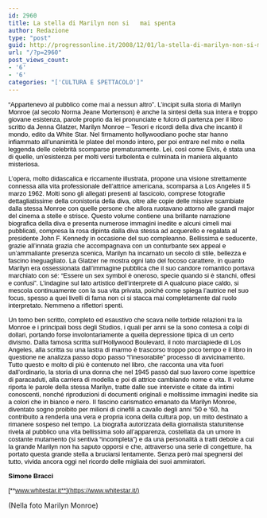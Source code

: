 ```yaml
---
id: 2960
title: La stella di Marilyn non si   mai spenta
author: Redazione
type: "post"
guid: http://progressonline.it/2008/12/01/la-stella-di-marilyn-non-si-mai-spenta/
url: "/?p=2960"
post_views_count:
- '6'
- '6'
categories: "['CULTURA E SPETTACOLO']"
---
```


<span style="font-size: small; "><span style="font-family: Arial; "><font color="#000000">“Appartenevo al pubblico come mai a nessun altro”. L’incipit sulla storia di Marilyn Monroe (al secolo Norma Jeane Mortenson) è anche la sintesi della sua intera e troppo giovane esistenza, parole proprio da lei pronunciate e fulcro di partenza per il libro scritto da Jenna Glatzer, <font color="#000000">Marilyn Monroe – Tesori e ricordi della diva che incantò il mondo, edito da White Star. Nel firmamento hollywoodiano poche star hanno infiammato all’unanimità le platee del mondo intero, per poi entrare nel mito e nella leggenda delle celebrità scomparse prematuramente. Lei, così come Elvis, è stata una di quelle, un’esistenza per molti versi turbolenta e culminata in maniera alquanto misteriosa.</font></font></span></span><font color="#000000"><font face="Tahoma, sans-serif"><font color="#000000"> </font></font></font>

<font face="Tahoma, sans-serif"><font size="2"> </font></font>

<font face="Tahoma, sans-serif"><font size="2"></font></font>

<font face="Tahoma, sans-serif"><font size="2"><font color="#000000">L’opera, molto didascalica e riccamente illustrata, propone una visione strettamente connessa alla vita professionale dell’attrice americana, scomparsa a Los Angeles il 5 marzo 1962. Molti sono gli allegati presenti al fascicolo, comprese fotografie dettagliatissime della cronistoria della diva, oltre alle copie delle missive scambiate dalla stessa Monroe con quelle persone che allora ruotavano attorno alle grandi major del cinema a stelle e strisce. Questo volume contiene una brillante narrazione biografica della diva e presenta numerose immagini inedite e alcuni cimeli mai pubblicati, compresa la rosa dipinta dalla diva stessa ad acquerello e regalata al presidente John F. Kennedy in occasione del suo compleanno. Bellissima e seducente, grazie all’innata grazia che accompagnava con un conturbante sex appeal e un’ammaliante presenza scenica, Marilyn ha incarnato un secolo di stile, bellezza e fascino ineguagliato. La Glatzer ne mostra ogni lato del focoso carattere, in quanto Marilyn era ossessionata dall’immagine pubblica che il suo candore romantico portava marchiato con sé: “Essere un sex symbol è oneroso, specie quando si è stanchi, offesi e confusi”. L’indagine sul lato artistico dell’interprete di </font><font color="#000000">A qualcuno piace caldo</font><font color="#000000">, si mescola continuamente con la sua vita privata, poiché come spiega l’autrice nel suo focus, spesso a quei livelli di fama non ci si stacca mai completamente dal ruolo interpretato. Nemmeno a riflettori spenti. </font></font></font>

<font face="Tahoma, sans-serif"><font size="2"><font color="#000000">Un tomo ben scritto, completo ed esaustivo che scava nelle torbide relazioni tra la Monroe e i principali boss degli Studios, i quali per anni se la sono contesa a colpi di dollari, portando forse involontariamente a quella depressione tipica di un certo divismo. Dalla famosa scritta sull’Hollywood Boulevard, il noto marciapiede di Los Angeles, alla scritta su una lastra di marmo è trascorso troppo poco tempo e il libro in questione ne analizza passo dopo passo “l’inesorabile” processo di avvicinamento. Tutto questo e molto di più è contenuto nel libro, che racconta una vita fuori dall’ordinario, la storia di una donna che nel 1945 passò dal suo lavoro come ispettrice di paracaduti, alla carriera di modella e poi di attrice cambiando nome e vita. Il volume riporta le parole della stessa Marilyn, tratte dalle sue interviste e citate da intimi conoscenti, nonché riproduzioni di documenti originali e moltissime immagini inedite sia a colori che in bianco e nero. Il fascino carismatico emanato da Marilyn Monroe, diventato sogno proibito per milioni di cinefili a cavallo degli anni ‘50 e ‘60, ha contribuito a renderla una vera e propria icona della cultura pop, un mito destinato a rimanere sospeso nel tempo. La biografia autorizzata della giornalista statunitense rivela al pubblico una vita bellissima solo all’apparenza, costellata da un umore in costante mutamento (si sentiva “incompleta”) e da una personalità a tratti debole a cui la grande Marilyn non ha saputo opporsi e che, attraverso una serie di congetture, ha portato questa grande stella a bruciarsi lentamente. Senza però mai spegnersi del tutto, vivida ancora oggi nel ricordo delle migliaia dei suoi ammiratori.</font></font></font>

<font face="Tahoma, sans-serif"><font size="2"><font color="#000000">**Simone Bracci**</font></font></font>

<font face="Tahoma, sans-serif"><font size="2"><font color="#000000">[**www.whitestar.it**](https://www.whitestar.it/)</font></font></font>

**<font size="2"> </font>**

(Nella foto Marilyn Monroe)